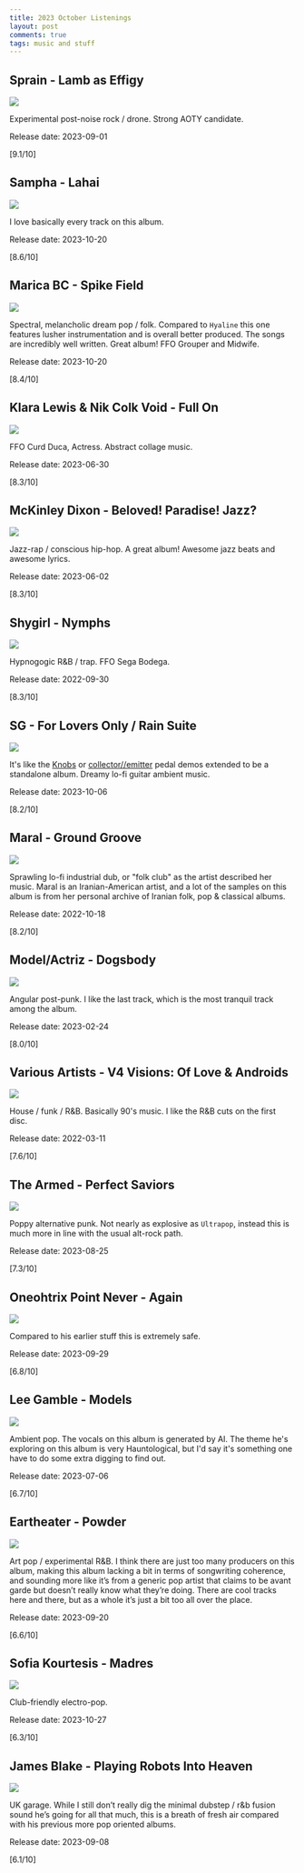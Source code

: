 ```yaml
---
title: 2023 October Listenings
layout: post
comments: true
tags: music and stuff
---
```


## Sprain - Lamb as Effigy

  ![](https://f4.bcbits.com/img/a0587477614_16.jpg)

  Experimental post-noise rock / drone. Strong AOTY candidate.

  Release date: 2023-09-01

  [9.1/10]

## Sampha - Lahai

  ![](https://f4.bcbits.com/img/a1179241798_16.jpg)

  I love basically every track on this album.  

  Release date: 2023-10-20

  [8.6/10]

## Marica BC - Spike Field

  ![](https://f4.bcbits.com/img/a0787557467_16.jpg)

  Spectral, melancholic dream pop / folk. Compared to `Hyaline` this one features lusher instrumentation and is overall better produced. The songs are incredibly well written. Great album! FFO Grouper and Midwife.

  Release date: 2023-10-20

  [8.4/10]

## Klara Lewis & Nik Colk Void - Full On

  ![](https://f4.bcbits.com/img/a2408292926_16.jpg)

  FFO Curd Duca, Actress. Abstract collage music.

  Release date: 2023-06-30

  [8.3/10]

## McKinley Dixon - Beloved! Paradise! Jazz?

  ![](https://f4.bcbits.com/img/a1333962670_16.jpg)

  Jazz-rap / conscious hip-hop. A great album! Awesome jazz beats and awesome lyrics.

  Release date: 2023-06-02

  [8.3/10]

## Shygirl - Nymphs

  ![](https://f4.bcbits.com/img/a2087620991_16.jpg)

  Hypnogogic R&B / trap. FFO Sega Bodega.

  Release date: 2022-09-30

  [8.3/10]

## SG - For Lovers Only / Rain Suite

  ![](https://f4.bcbits.com/img/a2882953685_16.jpg)

  It's like the [Knobs](https://www.youtube.com/@Knobs) or [collector//emitter](https://www.youtube.com/@collectoremitter) pedal demos extended to be a standalone album. Dreamy lo-fi guitar ambient music.

  Release date: 2023-10-06

  [8.2/10]

## Maral - Ground Groove

  ![](https://f4.bcbits.com/img/a2500288567_16.jpg)

  Sprawling lo-fi industrial dub, or "folk club" as the artist described her music. Maral is an Iranian-American artist, and a lot of the samples on this album is from her personal archive of Iranian folk, pop & classical albums.

  Release date: 2022-10-18

  [8.2/10]

## Model/Actriz - Dogsbody

  ![](https://f4.bcbits.com/img/a2228512258_16.jpg)

  Angular post-punk. I like the last track, which is the most tranquil track among the album.

  Release date: 2023-02-24

  [8.0/10]

## Various Artists - V4 Visions: Of Love & Androids

  ![](https://f4.bcbits.com/img/a0365594782_16.jpg)

  House / funk / R&B. Basically 90's music. I like the R&B cuts on the first disc.

  Release date: 2022-03-11

  [7.6/10]

## The Armed - Perfect Saviors

  ![](https://f4.bcbits.com/img/a2690079050_16.jpg)

  Poppy alternative punk. Not nearly as explosive as `Ultrapop`, instead this is much more in line with the usual alt-rock path.

  Release date: 2023-08-25

  [7.3/10]

## Oneohtrix Point Never - Again

  ![](https://f4.bcbits.com/img/a4277554650_16.jpg)

  Compared to his earlier stuff this is extremely safe.

  Release date: 2023-09-29

  [6.8/10]

## Lee Gamble - Models

  ![](https://f4.bcbits.com/img/a2394588006_16.jpg)

  Ambient pop. The vocals on this album is generated by AI. The theme he's exploring on this album is very Hauntological, but I'd say it's something one have to do some extra digging to find out.

  Release date: 2023-07-06

  [6.7/10]

## Eartheater - Powder

  ![](https://f4.bcbits.com/img/a2558704024_16.jpg)

  Art pop / experimental R&B. I think there are just too many producers on this album, making this album lacking a bit in terms of songwriting coherence, and sounding more like it’s from a generic pop artist that claims to be avant garde but doesn’t really know what they’re doing. There are cool tracks here and there, but as a whole it’s just a bit too all over the place.

  Release date: 2023-09-20

  [6.6/10]

## Sofia Kourtesis - Madres

  ![](https://f4.bcbits.com/img/a4189602856_16.jpg)

  Club-friendly electro-pop.

  Release date: 2023-10-27

  [6.3/10]

## James Blake - Playing Robots Into Heaven

  ![](https://i.scdn.co/image/ab67616d0000b273921f7aa6349a070b6f26b3ff)

  UK garage. While I still don’t really dig the minimal dubstep / r&b fusion sound he’s going for all that much, this is a breath of fresh air compared with his previous more pop oriented albums. 

  Release date: 2023-09-08

  [6.1/10]
